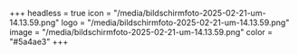 +++
headless = true
icon = "/media/bildschirmfoto-2025-02-21-um-14.13.59.png"
logo = "/media/bildschirmfoto-2025-02-21-um-14.13.59.png"
image = "/media/bildschirmfoto-2025-02-21-um-14.13.59.png"
color = "#5a4ae3"
+++

